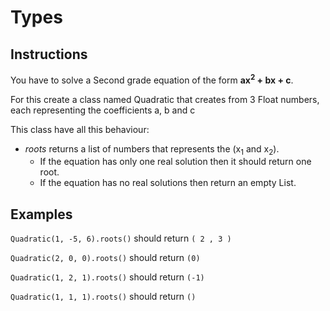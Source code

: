 # Types

## Instructions

You have to solve a Second grade equation of the form **ax<sup>2</sup> + bx + c**.

For this create a class named Quadratic that creates from 3 Float numbers, each representing the coefficients a, b and c 

This class have all this behaviour:
* *roots* returns a list of numbers that represents the (x<sub>1</sub> and x<sub>2</sub>).
  * If the equation has only one real solution then it should return one root.
  * If the equation has no real solutions then return an empty List.
 <!--* Given a `float` that represent a x<sub>1</sub> *valueY* returns a `float` that is the y<sub>1</sub> -->
 <!-- * `__str__()` should return a String representing the Quadratic as a String the form `Y = A * X2 + B * X + C` -->
 <!--* Given 2 `floats` that represent the coefficients a & b, *derivation* should return a String representing the Quadratic function
derivated. --> 
<!--This String should be similar than the String returned by `__str()__` -->

<!--* Dado los parámetros (a, b) el método derivation que devolverá un String mostrando la función lineal derivada.-->


## Examples

`Quadratic(1, -5, 6).roots()` should return `( 2 , 3 )`

`Quadratic(2, 0, 0).roots()` should return `(0)`

`Quadratic(1, 2, 1).roots()` should return `(-1)`

`Quadratic(1, 1, 1).roots()` should return `()`



